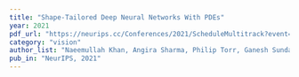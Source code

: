 ```yaml
---
title: "Shape-Tailored Deep Neural Networks With PDEs"
year: 2021
pdf_url: "https://neurips.cc/Conferences/2021/ScheduleMultitrack?event=34225"
category: "vision"
author_list: "Naeemullah Khan, Angira Sharma, Philip Torr, Ganesh Sundaramoorthi"
pub_in: "NeurIPS, 2021"
---
```

